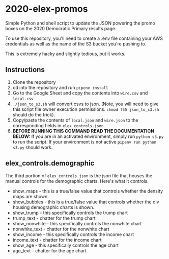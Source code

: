 # 2020-elex-promos

Simple Python and shell script to update the JSON powering the promo boxes on the 2020 Democratic Primary results page.

To use this repository, you'll need to create a .env file containing your AWS credentials as well as the name of the S3 bucket you're pushing to.

This is extremely hacky and slightly tedious, but it works.

## Instructions

1. Clone the repository
1. cd into the repository and run `pipenv install`
1. Go to the Google Sheet and copy the contents into `wire.csv` and `local.csv`
1. `./json_to_s3.sh` will convert csvs to json. (Note, you will need to give this script file owner execution permissions. `chmod 755 json_to_s3.sh` should do the trick).
1. Copy/paste the contents of `local.json` and `wire.json` to the corresponding fields in  `elex_controls.json`.
1. **BEFORE RUNNING THIS COMMAND READ THE DOCUMENTATION BELOW:** If you are in an activated environment, simply run `python s3.py` to run the script. If your environment is not active `pipenv run python s3.py` should work.

## elex_controls.demographic

The third portion of `elex_controls.json` is the json file that houses the manual controls for the demographic charts. Here's what it controls.

- show_maps - this is a true/false value that controls whether the density maps are shown.
- show_bubbles - this is a true/false value that controls whether the div housing demographic charts is shown.
- show_trump - this specifically controls the trump chart
- trump_text - chatter for the trump chart
- show_nonwhite - this specifically controls the nonwhite chart
- nonwhite_text - chatter for the nonwhite chart
- show_income - this specifically controls the income chart
- income_text - chatter for the income chart
- show_age - this specifically controls the age chart
- age_text - chatter for the age chart

